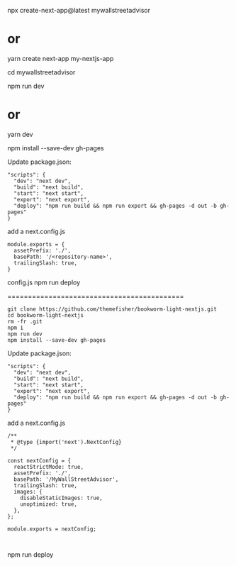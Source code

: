 npx create-next-app@latest mywallstreetadvisor
# or
yarn create next-app my-nextjs-app


cd mywallstreetadvisor


npm run dev
# or
yarn dev


npm install --save-dev gh-pages


Update package.json:
```
"scripts": {
  "dev": "next dev",
  "build": "next build",
  "start": "next start",
  "export": "next export",
  "deploy": "npm run build && npm run export && gh-pages -d out -b gh-pages"
}
```

 add a next.config.js
```
module.exports = {
  assetPrefix: './',
  basePath: '/<repository-name>',
  trailingSlash: true,
}

```

config.js
npm run deploy

=========================================== 
 
```
git clone https://github.com/themefisher/bookworm-light-nextjs.git
cd bookworm-light-nextjs
rm -fr .git
npm i
npm run dev
npm install --save-dev gh-pages
```

Update package.json:
```
"scripts": {
  "dev": "next dev",
  "build": "next build",
  "start": "next start",
  "export": "next export",
  "deploy": "npm run build && npm run export && gh-pages -d out -b gh-pages"
}
```


 add a next.config.js
```
/**
 * @type {import('next').NextConfig}
 */

const nextConfig = {
  reactStrictMode: true,
  assetPrefix: './',
  basePath: '/MyWallStreetAdvisor',
  trailingSlash: true,
  images: {
    disableStaticImages: true,
    unoptimized: true,
  },
};

module.exports = nextConfig;



```
npm run deploy
```



